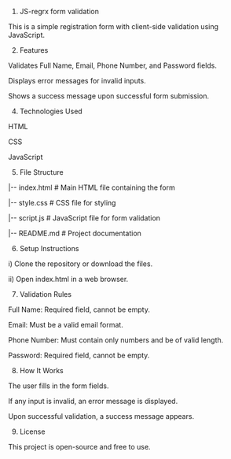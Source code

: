 1) JS-regrx form validation 

This is a simple registration form with client-side validation using JavaScript.

2) Features

Validates Full Name, Email, Phone Number, and Password fields.

Displays error messages for invalid inputs.

Shows a success message upon successful form submission.

4) Technologies Used

HTML

CSS

JavaScript

5) File Structure

|-- index.html       # Main HTML file containing the form

|-- style.css        # CSS file for styling

|-- script.js        # JavaScript file for form validation

|-- README.md        # Project documentation

6) Setup Instructions

  i) Clone the repository or download the files.
  
  ii) Open index.html in a web browser.
  
7) Validation Rules
    
  Full Name: Required field, cannot be empty.
  
  Email: Must be a valid email format.
  
  Phone Number: Must contain only numbers and be of valid length.
  
  Password: Required field, cannot be empty.

8) How It Works

The user fills in the form fields.

If any input is invalid, an error message is displayed.

Upon successful validation, a success message appears.

9) License

This project is open-source and free to use.

 


